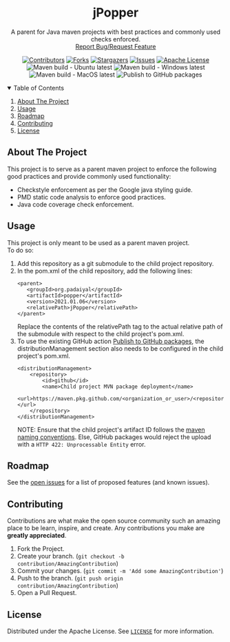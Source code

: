 <!-- PROJECT SHIELDS -->
<!--
*** I'm using markdown "reference style" links for readability.
*** Reference links are enclosed in brackets [ ] instead of parentheses ( ).
*** See the bottom of this document for the declaration of the reference variables
*** for contributors-url, forks-url, etc. This is an optional, concise syntax you may use.
*** https://www.markdownguide.org/basic-syntax/#reference-style-links
-->
<div align="center">
  <h1 align="center">jPopper</h1>
  <p align="center">
    A parent for Java maven projects with best practices and commonly used checks enforced.
    <br />
    <a href="https://github.com/padaiyal/jPopper/issues/new/choose">Report Bug/Request Feature</a>
  </p>

[![Contributors][contributors-shield]][contributors-url]
[![Forks][forks-shield]][forks-url]
[![Stargazers][stars-shield]][stars-url]
[![Issues][issues-shield]][issues-url]
[![Apache License][license-shield]][license-url] <br>
![Maven build - Ubuntu latest](https://github.com/padaiyal/jPopper/workflows/Maven%20build%20-%20Ubuntu%20latest/badge.svg?branch=main)
![Maven build - Windows latest](https://github.com/padaiyal/jPopper/workflows/Maven%20build%20-%20Windows%20latest/badge.svg?branch=main)
![Maven build - MacOS latest](https://github.com/padaiyal/jPopper/workflows/Maven%20build%20-%20MacOS%20latest/badge.svg?branch=main)
![Publish to GitHub packages](https://github.com/padaiyal/jPopper/workflows/Publish%20to%20GitHub%20packages/badge.svg)
</div>

<!-- TABLE OF CONTENTS -->
<details open="open">
  <summary>Table of Contents</summary>
  <ol>
    <li><a href="#about-the-project">About The Project</a></li>
    <li><a href="#usage">Usage</a></li>
    <li><a href="#roadmap">Roadmap</a></li>
    <li><a href="#contributing">Contributing</a></li>
    <li><a href="#license">License</a></li>
  </ol>
</details>

<!-- ABOUT THE PROJECT -->
## About The Project
This project is to serve as a parent maven project to enforce the following good practices and
provide commonly used functionality:
 - Checkstyle enforcement as per the Google java styling guide.
 - PMD static code analysis to enforce good practices.
 - Java code coverage check enforcement.

<!-- USAGE -->
## Usage
This project is only meant to be used as a parent maven project. <br>
To do so:
 1. Add this repository as a git submodule to the child project repository.
 2. In the pom.xml of the child repository, add the following lines:
    ```
    <parent>
       <groupId>org.padaiyal</groupId>
       <artifactId>popper</artifactId>
       <version>2021.01.06</version>
       <relativePath>jPopper</relativePath>
    </parent>
    ```
    Replace the contents of the relativePath tag to the actual relative path of the submodule with 
    respect to the child project's pom.xml. 
 3. To use the existing GitHub action [Publish to GitHub packages](https://github.com/padaiyal/jPopper/blob/main/.github/workflows/package_publish.yml), the distributionManagement section also needs to be configured in the child project's pom.xml.
    ```
    <distributionManagement>
        <repository>
            <id>github</id>
            <name>Child project MVN package deployment</name>
            <url>https://maven.pkg.github.com/<organization_or_user>/<repository_name></url>
        </repository>
    </distributionManagement>
    ```
    NOTE: Ensure that the child project's artifact ID follows the [maven naming conventions](https://maven.apache.org/guides/mini/guide-naming-conventions.html). Else, GitHub packages would reject the upload with a `HTTP 422: Unprocessable Entity` error.

<!-- ROADMAP -->
## Roadmap

See the [open issues](https://github.com/padaiyal/jPopper/issues) for a list of proposed features (and known issues).



<!-- CONTRIBUTING -->
## Contributing

Contributions are what make the open source community such an amazing place to be learn, inspire, and create. Any contributions you make are **greatly appreciated**.

1. Fork the Project.
2. Create your branch. (`git checkout -b contribution/AmazingContribution`)
3. Commit your changes. (`git commit -m 'Add some AmazingContribution'`)
4. Push to the branch. (`git push origin contribution/AmazingContribution`)
5. Open a Pull Request.


<!-- LICENSE -->
## License
Distributed under the Apache License. See [`LICENSE`](https://github.com/padaiyal/jPopper/blob/main/LICENSE) for more information.


<!-- MARKDOWN LINKS & IMAGES -->
<!-- https://www.markdownguide.org/basic-syntax/#reference-style-links -->
[contributors-shield]: https://img.shields.io/github/contributors/padaiyal/jPopper.svg?style=for-the-badge
[contributors-url]: https://github.com/padaiyal/jPopper/graphs/contributors
[forks-shield]: https://img.shields.io/github/forks/padaiyal/jPopper.svg?style=for-the-badge
[forks-url]: https://github.com/padaiyal/jPopper/graphs/network/members
[stars-shield]: https://img.shields.io/github/stars/padaiyal/jPopper.svg?style=for-the-badge
[stars-url]: https://github.com/padaiyal/jPopper/stargazers
[issues-shield]: https://img.shields.io/github/issues/padaiyal/jPopper.svg?style=for-the-badge
[issues-url]: https://github.com/padaiyal/jPopper/issues
[license-shield]: https://img.shields.io/github/license/padaiyal/jPopper.svg?style=for-the-badge
[license-url]: https://github.com/padaiyal/jPopper/blob/master/LICENSE
[product-screenshot]: images/screenshot.png
